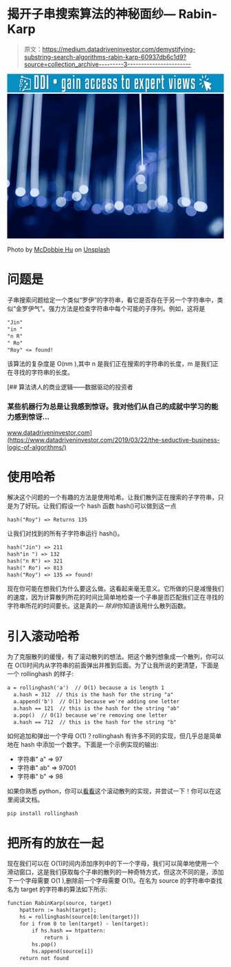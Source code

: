 # 揭开子串搜索算法的神秘面纱— Rabin-Karp

> 原文：<https://medium.datadriveninvestor.com/demystifying-substring-search-algorithms-rabin-karp-60937db6c1d9?source=collection_archive---------3----------------------->

[![](img/08589f1e293e1549bae10862bec36747.png)](http://www.track.datadriveninvestor.com/1B9E)![](img/b4f7d2c5b6b165ac8aeded8bdf989bc8.png)

Photo by [McDobbie Hu](https://unsplash.com/@hjx518756?utm_source=medium&utm_medium=referral) on [Unsplash](https://unsplash.com?utm_source=medium&utm_medium=referral)

# 问题是

子串搜索问题给定一个类似“罗伊”的字符串，看它是否存在于另一个字符串中，类似“金罗伊气”。强力方法是检查字符串中每个可能的子序列。例如，这将是

```
"Jin"
"in "
"n R"
" Ro"
"Roy" <= found!
```

该算法的复杂度是 O(nm ),其中 n 是我们正在搜索的字符串的长度，m 是我们正在寻找的字符串的长度。

[](https://www.datadriveninvestor.com/2019/03/22/the-seductive-business-logic-of-algorithms/) [## 算法诱人的商业逻辑——数据驱动的投资者

### 某些机器行为总是让我感到惊讶。我对他们从自己的成就中学习的能力感到惊讶…

www.datadriveninvestor.com](https://www.datadriveninvestor.com/2019/03/22/the-seductive-business-logic-of-algorithms/) 

# 使用哈希

解决这个问题的一个有趣的方法是使用哈希。让我们散列正在搜索的子字符串，只是为了好玩。让我们假设一个 hash 函数 hash()可以做到这一点

```
hash("Roy") => Returns 135
```

让我们对找到的所有子字符串运行 hash()。

```
hash("Jin") => 211
hash"in ") => 132
hash("n R") => 321
hash(" Ro") => 813
hash("Roy") => 135 => found!
```

现在你可能在想我们为什么要这么做。这看起来毫无意义。它所做的只是减慢我们的速度，因为计算散列所花的时间比简单地检查一个子串是否匹配我们正在寻找的字符串所花的时间要长。这是真的— *除非*你知道该用什么散列函数。

# 引入滚动哈希

为了克服散列的缓慢，有了滚动散列的想法。把这个散列想象成一个散列，你可以在 O(1)时间内从字符串的前面弹出并推到后面。为了让我所说的更清楚，下面是一个 rollinghash 的样子:

```
a = rollinghash('a')  // O(1) because a is length 1
  a.hash = 312  // this is the hash for the string "a"
  a.append('b')  // O(1) because we're adding one letter
  a.hash == 121  // this is the hash for the string "ab"
  a.pop()  // O(1) because we're removing one letter
  a.hash == 712  // this is the hash for the string "b"
```

如何追加和弹出一个字母 O(1)？rollinghash 有许多不同的实现，但几乎总是简单地在 hash 中添加一个数字。下面是一个示例实现的输出:

*   字符串" a" => 97
*   字符串" ab" => 97001
*   字符串" b" => 98

如果你熟悉 python，你可以[看看](https://github.com/wontonst/py-rollinghash/blob/1394a6b5b5e007ee12862e9737b536416c6b8a25/rollinghash/rollinghash.py#L86)这个滚动散列的实现，并尝试一下！你可以在这里阅读文档。

```
pip install rollinghash
```

# 把所有的放在一起

现在我们可以在 O(1)时间内添加序列中的下一个字母，我们可以简单地使用一个滑动窗口，这是我们获取每个子串的散列的一种奇特方式，但这次不同的是，添加下一个字母需要 O(1 ),删除前一个字母需要 O(1)。在名为 source 的字符串中查找名为 target 的字符串的算法如下所示:

```
function RabinKarp(source, target)
    hpattern := hash(target);
    hs = rollinghash(source[0:len(target)])
    for i from 0 to len(target) - len(target):
        if hs.hash == htpattern:
            return i
        hs.pop()
        hs.append(source[i])
    return not found
```
